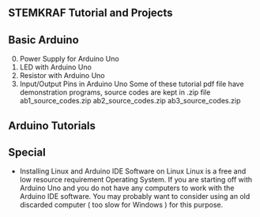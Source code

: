 
STEMKRAF Tutorial and Projects
---

Basic Arduino 
---
0. Power Supply for Arduino Uno
1. LED with Arduino Uno
2. Resistor with Arduino Uno
3. Input/Output Pins in Arduino Uno
Some of these tutorial pdf file have demonstration programs, source codes are kept in .zip file
ab1_source_codes.zip
ab2_source_codes.zip
ab3_source_codes.zip

Arduino Tutorials
---

Special
---
- Installing Linux and Arduino IDE Software on Linux
Linux is a free and low resource requirement Operating System. If you are starting off with Arduino Uno and you do not have any computers to work with the Arduino IDE software. You may probably want to consider using an old discarded computer ( too slow for Windows ) for this purpose.
